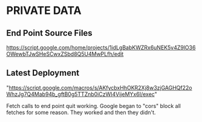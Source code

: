 # PRIVATE DATA

## End Point Source Files
https://script.google.com/home/projects/1idLgBabKWZRx6uNEK5v4Z9lO36OWewbTJwSHeSCwxZSbd8Q5U4MwPLfh/edit

## Latest Deployment
"https://script.google.com/macros/s/AKfycbxHhOKR2Xj8w3zjGAGHQf22oWhzJg7Q4Mab94b_gftB0g5TTZnb0iCzWI4VijeMYx6I/exec"

Fetch calls to end point quit working. Google began to "cors" block all fetches for some reason. They worked and then they didn't.